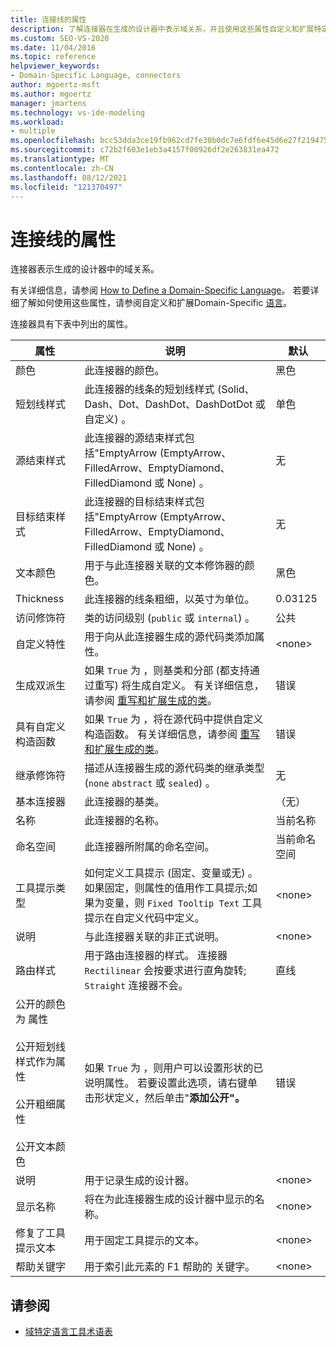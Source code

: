 ```yaml
---
title: 连接线的属性
description: 了解连接器在生成的设计器中表示域关系，并且使用这些属性自定义和扩展特定于域的语言。
ms.custom: SEO-VS-2020
ms.date: 11/04/2016
ms.topic: reference
helpviewer_keywords:
- Domain-Specific Language, connectors
author: mgoertz-msft
ms.author: mgoertz
manager: jmartens
ms.technology: vs-ide-modeling
ms.workload:
- multiple
ms.openlocfilehash: bcc53dda3ce19fb962cd7fe30b0dc7e6fdf6e45d6e27f2194750c36425afe166
ms.sourcegitcommit: c72b2f603e1eb3a4157f00926df2e263831ea472
ms.translationtype: MT
ms.contentlocale: zh-CN
ms.lasthandoff: 08/12/2021
ms.locfileid: "121370497"
---
```

# <a name="properties-of-connectors"></a>连接线的属性
连接器表示生成的设计器中的域关系。

 有关详细信息，请参阅 [How to Define a Domain-Specific Language](../modeling/how-to-define-a-domain-specific-language.md)。 若要详细了解如何使用这些属性，请参阅自定义和扩展Domain-Specific [语言](../modeling/customizing-and-extending-a-domain-specific-language.md)。

 连接器具有下表中列出的属性。

|属性|说明|默认|
|-|-|-|
|颜色|此连接器的颜色。|黑色|
|短划线样式|此连接器的线条的短划线样式 (Solid、Dash、Dot、DashDot、DashDotDot 或自定义) 。|单色|
|源结束样式|此连接器的源结束样式包括"EmptyArrow (EmptyArrow、FilledArrow、EmptyDiamond、FilledDiamond 或 None) 。|无|
|目标结束样式|此连接器的目标结束样式包括"EmptyArrow (EmptyArrow、FilledArrow、EmptyDiamond、FilledDiamond 或 None) 。|无|
|文本颜色|用于与此连接器关联的文本修饰器的颜色。|黑色|
|Thickness|此连接器的线条粗细，以英寸为单位。|0.03125|
|访问修饰符|类的访问级别 (`public` 或 `internal`) 。|公共|
|自定义特性|用于向从此连接器生成的源代码类添加属性。|\<none>|
|生成双派生|如果 `True` 为 ，则基类和分部 (都支持通过重写) 将生成自定义。 有关详细信息，请参阅 [重写和扩展生成的类](../modeling/overriding-and-extending-the-generated-classes.md)。|错误|
|具有自定义构造函数|如果 `True` 为 ，将在源代码中提供自定义构造函数。 有关详细信息，请参阅 [重写和扩展生成的类](../modeling/overriding-and-extending-the-generated-classes.md)。|错误|
|继承修饰符|描述从连接器生成的源代码类的继承类型 (`none` `abstract` 或 `sealed`) 。|无|
|基本连接器|此连接器的基类。|（无）|
|名称|此连接器的名称。|当前名称|
|命名空间|此连接器所附属的命名空间。|当前命名空间|
|工具提示类型|如何定义工具提示 (固定、变量或无) 。 如果固定，则属性的值用作工具提示;如果为变量，则 `Fixed Tooltip Text` 工具提示在自定义代码中定义。|\<none>|
|说明|与此连接器关联的非正式说明。|\<none>|
|路由样式|用于路由连接器的样式。 连接器 `Rectilinear` 会按要求进行直角旋转; `Straight` 连接器不会。|直线|
|公开的颜色为 属性<br /><br /> 公开短划线样式作为属性<br /><br /> 公开粗细属性<br /><br /> 公开文本颜色|如果 `True` 为 ，则用户可以设置形状的已说明属性。 若要设置此选项，请右键单击形状定义，然后单击"**添加公开"。**|错误|
|说明|用于记录生成的设计器。|\<none>|
|显示名称|将在为此连接器生成的设计器中显示的名称。|\<none>|
|修复了工具提示文本|用于固定工具提示的文本。|\<none>|
|帮助关键字|用于索引此元素的 F1 帮助的 关键字。|\<none>|

## <a name="see-also"></a>请参阅

- [域特定语言工具术语表](/previous-versions/bb126564(v=vs.100))